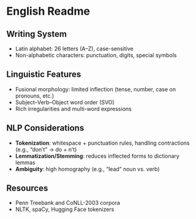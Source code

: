 # English Readme

## Writing System

- Latin alphabet: 26 letters (A–Z), case-sensitive
- Non-alphabetic characters: punctuation, digits, special symbols

## Linguistic Features

- Fusional morphology: limited inflection (tense, number, case on pronouns, etc.)
- Subject–Verb–Object word order (SVO)
- Rich irregularities and multi-word expressions

## NLP Considerations

- **Tokenization**: whitespace + punctuation rules, handling contractions (e.g., “don’t” → do + n’t)
- **Lemmatization/Stemming**: reduces inflected forms to dictionary lemmas
- **Ambiguity**: high homography (e.g., “lead” noun vs. verb)

## Resources

- Penn Treebank and CoNLL-2003 corpora
- NLTK, spaCy, Hugging Face tokenizers
